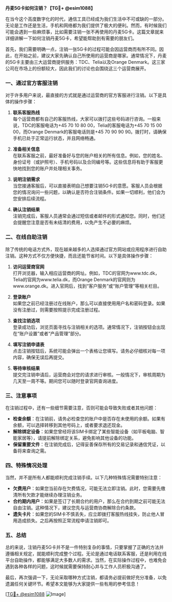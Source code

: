 **丹麦5G卡如何注销？【TG💪+ @esim1088】**

在当今这个高度数字化的时代，通信工具已经成为我们生活中不可或缺的一部分。无论是工作还是生活，手机和网络都为我们提供了极大的便利。然而，有时候我们可能会遇到一些麻烦事，比如需要注销一张不再使用的丹麦5G卡。这篇文章就来详细讲解一下如何注销丹麦5G卡，希望能帮助到有需要的朋友们。

首先，我们需要明确一点，注销一张5G卡的过程可能会因运营商而有所不同。因此，在开始之前，建议大家先确认自己所使用的运营商是哪家。通常情况下，丹麦的5G卡主要由三大运营商提供服务：TDC、Telia以及Orange Denmark。这三家公司在市场上的份额较大，因此我们的讨论也会围绕这三个运营商展开。

### **一、通过官方客服注销**

对于许多用户来说，最直接的方式就是通过运营商的官方客服进行注销。以下是具体的操作步骤：

1. **联系客服热线**  
   每个运营商都有自己的客服热线，大家可以拨打这些号码进行咨询。一般来说，TDC的客服电话为+45 70 10 80 00，Telia的客服电话为+45 70 15 00 00，而Orange Denmark的客服电话则是+45 70 90 90 90。拨打时，请确保手机已处于正常运行状态，并且网络畅通。

2. **准备相关信息**  
   在联系客服之前，最好准备好与您的账户相关的所有信息。例如，您的姓名、身份证号（或护照号）、手机号码以及合同编号等。这些信息将有助于客服更快地找到您的账户并处理相关事务。

3. **说明注销需求**  
   当您接通客服后，可以直接表明自己想要注销5G卡的意愿。客服人员会根据您的情况询问一些问题，以确认是否符合注销条件。如果一切顺利，他们会为您安排后续流程。

4. **确认注销结果**  
   注销完成后，客服人员通常会通过短信或者邮件的形式通知您。同时，他们还会提醒您注意是否有未结清的费用，以免产生不必要的麻烦。

### **二、在线自助注销**

除了传统的电话方式外，现在越来越多的人选择通过官方网站或应用程序进行自助注销。这种方式不仅方便快捷，而且还能节省时间。以下是具体操作步骤：

1. **访问运营商官网**  
   打开浏览器，输入相应运营商的网址。例如，TDC的官网为www.tdc.dk，Telia的官网为www.telia.dk，而Orange Denmark的官网则为www.orange.dk。进入官网后，找到“客户服务”或“账户管理”等相关栏目。

2. **登录账户**  
   如果您之前已经注册过在线账户，那么可以直接使用用户名和密码登录。如果没有注册过，则需要按照提示完成注册过程。

3. **查找注销选项**  
   登录成功后，浏览页面寻找与注销相关的选项。通常情况下，注销按钮会出现在“账户设置”或者“产品管理”部分。

4. **填写注销申请表**  
   点击注销按钮后，系统可能会弹出一个表格让您填写。请务必仔细核对每一项内容，确保无误后再提交。

5. **等待审核结果**  
   提交完注销申请后，运营商会对您的请求进行审核。一般情况下，审核周期为几天至一周不等。期间您可以随时登录官网查询进度。

### **三、注意事项**

在注销过程中，还有一些细节需要注意，否则可能会导致失败或者其他问题：

- **检查余额**：在注销前，请务必检查您的账户中是否存在未使用的余额。如果有余额，可以选择转移到其他号码上，或者要求退还现金。
- **解除绑定设备**：如果您曾经将该SIM卡绑定了某些智能设备（如平板电脑、智能家居等），请提前解除绑定关系，避免影响其他设备的功能。
- **保留重要文件**：在注销完成后，记得妥善保存所有的交易记录和通信凭证，以备将来查询之需。

### **四、特殊情况处理**

当然，并不是所有人都能顺利完成注销手续。以下几种特殊情况需要特别注意：

- **欠费用户**：如果您当前存在欠费情况，可能无法立即注销。此时，您需要先缴清所有欠款才能继续办理注销业务。
- **合约期内用户**：如果是签订了长期合约的用户，那么在合约到期之前可能无法自由注销。这种情况下，建议您先与运营商协商解除合约条款。
- **遗失卡片**：如果您的SIM卡不慎丢失，应立即拨打客服热线挂失，防止他人冒用造成损失。之后再按照正常流程申请注销即可。

### **五、总结**

总的来说，注销丹麦5G卡并不是一件特别复杂的事情，只要掌握了正确的方法并遵循相关规定，就能顺利完成整个过程。无论是通过电话联系客服，还是利用在线平台自助操作，都能够满足大多数人的需求。当然，在实际操作过程中，也难免会遇到各种各样的问题，这时候就需要保持耐心并与工作人员积极沟通了。

最后，再次强调一下，无论采取哪种方式注销，都请务必提前做好充分准备，以免遗漏任何关键环节。希望本文能够为大家提供一些有用的参考信息！

[[TG💪+ @esim1088](https://t.me/s/esim1088) ![Image](https://i.postimg.cc/4NQfJmqS/Snipaste-2025-05-13-00-14-12.png)]
